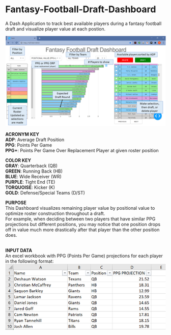 # Fantasy-Football-Draft-Dashboard
A Dash Application to track best available players during a fantasy football draft and visualize player value at each postion.


![Dash](https://github.com/Ben-Tiemeyer/Fantasy-Football-Draft-Dashboard/blob/main/fantasy_football_draft_dashboard.png)

<b>ACRONYM KEY</b><br/>
<b>ADP</b>: Average Draft Position<br/>
<b>PPG</b>: Points Per Game<br/>
<b>PPG+</b>: Points Per Game Over Replacement Player at given roster position<br/>

<b>COLOR KEY</b><br/>
<b>GRAY</b>: Quarterback (QB)<br/>
<b>GREEN</b>: Running Back (HB)<br/>
<b>BLUE</b>: Wide Receiver (WR)<br/>
<b>PURPLE</b>: Tight End (TE)<br/>
<b>TORQUOISE</b>: Kicker (K)<br/>
<b>GOLD</b>: Defense/Special Teams (D/ST)<br/>

<b>PURPOSE</b><br/>
This Dashboard visualizes remaining player value by positional value to optimize roster construction throughout a draft.<br/>
For example, when deciding between two players that have similar PPG projections but different positions, you may notice that one position drops off in value much more drastically after that player than the other position does.<br/><br/>


<b>INPUT DATA</b><br/>
An excel workbook with PPG (Points Per Game) projections for each player in the following format:
![Dash](https://github.com/Ben-Tiemeyer/Fantasy-Football-Draft-Dashboard/blob/main/projections_template.PNG)
